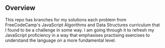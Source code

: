 ## Overview

This repo has branches for my solutions each problem from FreeCodeCamp's JavaScript Algorithms and Data Structures curriculum that I found to be a challenge in some way. I am going through it to refresh my JavaScript proficiency in a way that emphasises practising exercises to understand the language on a more fundamental level.
